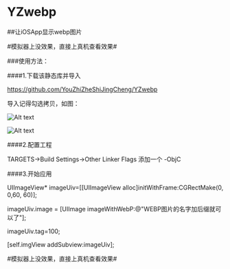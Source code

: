 # YZwebp

##让iOSApp显示webp图片

#模拟器上没效果，直接上真机查看效果#

###使用方法：

####1.下载该静态库并导入

<https://github.com/YouZhiZheShiJingCheng/YZwebp>

导入记得勾选拷贝，如图：

![Alt text](/Users/zx/Desktop/1.png)

![Alt text](/Users/zx/Desktop/2.png)

####2.配置工程

TARGETS->Build Settings->Other Linker Flags 添加一个  -ObjC

####3.开始应用

UIImageView* imageUiv=[[UIImageView alloc]initWithFrame:CGRectMake(0, 0,60, 60)];

imageUiv.image = [UIImage imageWithWebP:@"WEBP图片的名字加后缀就可以了"];

imageUiv.tag=100;

[self.imgView addSubview:imageUiv];

#模拟器上没效果，直接上真机查看效果#


